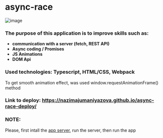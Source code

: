# async-race

![image](https://user-images.githubusercontent.com/85680325/236633267-656b5792-c55e-4125-9928-ee7123ecf4a7.png)

### The purpose of this application is to improve skills such as:
- **communication with a server (fetch, REST API)**
- **Async coding / Promises**
- **JS Animations**
- **DOM Api**
### Used technologies: Typescript, HTML/CSS, Webpack
To get smooth animation effect, was used window.requestAnimationFrame() method

### Link to deploy: https://nazimajumaniyazova.github.io/async-race-deploy/

### NOTE: 
Please, first intall the [app server](https://github.com/nazimajumaniyazova/async-race-api), run the server, then run the app 
